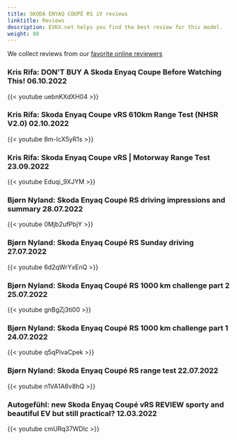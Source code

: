 ```yaml
---
title: SKODA ENYAQ COUPÉ RS iV reviews
linktitle: Reviews
description: EVKX.net helps you find the best review for this model. 
weight: 80
---
```

We collect reviews from our [favorite online reviewers](/guides/evreviewers/)

### Kris Rifa: DON'T BUY A Skoda Enyaq Coupe Before Watching This! 06.10.2022

{{< youtube uebnKXdXH04 >}}

### Kris Rifa: Skoda Enyaq Coupe vRS 610km Range Test (NHSR V2.0) 02.10.2022

{{< youtube 8m-IcX5yR1s >}}

### Kris Rifa: Skoda Enyaq Coupe vRS | Motorway Range Test 23.09.2022

{{< youtube Eduqi_9XJYM >}}

### Bjørn Nyland: Skoda Enyaq Coupé RS driving impressions and summary 28.07.2022

{{< youtube 0Mjb2ufPbjY >}}

### Bjørn Nyland: Skoda Enyaq Coupé RS Sunday driving 27.07.2022

{{< youtube 6d2qWrYxEnQ >}}

### Bjørn Nyland: Skoda Enyaq Coupé RS 1000 km challenge part 2 25.07.2022

{{< youtube gnBgZj3ti00 >}}

### Bjørn Nyland: Skoda Enyaq Coupé RS 1000 km challenge part 1 24.07.2022

{{< youtube q5qPivaCpek >}}

### Bjørn Nyland: Skoda Enyaq Coupé RS range test 22.07.2022

{{< youtube n1VA1A6v8hQ >}}

### Autogefühl: new Skoda Enyaq Coupé vRS REVIEW sporty and beautiful EV but still practical? 12.03.2022

{{< youtube cmURq37WDlc >}}

